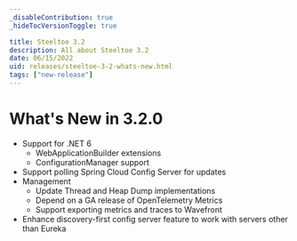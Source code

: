 ```yaml
---
_disableContribution: true
_hideTocVersionToggle: true

title: Steeltoe 3.2
description: All about Steeltoe 3.2
date: 06/15/2022
uid: releases/steeltoe-3-2-whats-new.html
tags: ["new-release"]
---
```


# What's New in 3.2.0

* Support for .NET 6
  * WebApplicationBuilder extensions
  * ConfigurationManager support
* Support polling Spring Cloud Config Server for updates
* Management
  * Update Thread and Heap Dump implementations
  * Depend on a GA release of OpenTelemetry Metrics
  * Support exporting metrics and traces to Wavefront
* Enhance discovery-first config server feature to work with servers other than Eureka
